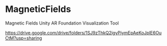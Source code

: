 # MagneticFields
Magnetic Fields Unity AR Foundation Visualization Tool

https://drive.google.com/drive/folders/1SJ9zThkQ2igyPiymEpAeKoJplE6OuCtM?usp=sharing
